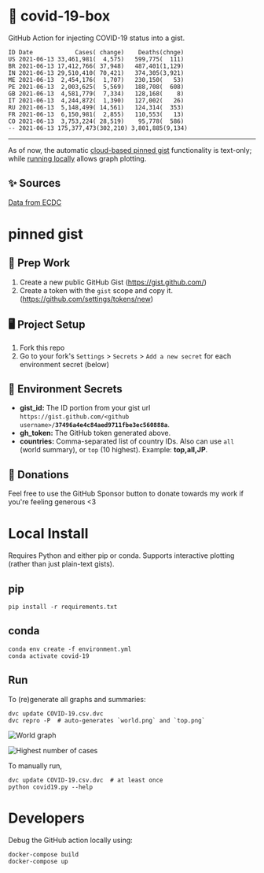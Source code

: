 # 🏥 covid-19-box

GitHub Action for injecting COVID-19 status into a gist.

```
ID Date            Cases( change)    Deaths(chnge)
US 2021-06-13 33,461,981(  4,575)   599,775(  111)
BR 2021-06-13 17,412,766( 37,948)   487,401(1,129)
IN 2021-06-13 29,510,410( 70,421)   374,305(3,921)
ME 2021-06-13  2,454,176(  1,707)   230,150(   53)
PE 2021-06-13  2,003,625(  5,569)   188,708(  608)
GB 2021-06-13  4,581,779(  7,334)   128,168(    8)
IT 2021-06-13  4,244,872(  1,390)   127,002(   26)
RU 2021-06-13  5,148,499( 14,561)   124,314(  353)
FR 2021-06-13  6,150,981(  2,855)   110,553(   13)
CO 2021-06-13  3,753,224( 28,519)    95,778(  586)
-- 2021-06-13 175,377,473(302,210) 3,801,885(9,134)
```

---

As of now, the automatic [cloud-based pinned gist](#pinned-gist) functionality is text-only;
while [running locally](#local-install) allows graph plotting.

## ✨ Sources

[Data from ECDC](https://www.ecdc.europa.eu/en/publications-data/download-todays-data-geographic-distribution-covid-19-cases-worldwide)

# pinned gist

## 🎒 Prep Work
1. Create a new public GitHub Gist (https://gist.github.com/)
1. Create a token with the `gist` scope and copy it. (https://github.com/settings/tokens/new)

## 🖥 Project Setup
1. Fork this repo
1. Go to your fork's `Settings` > `Secrets` > `Add a new secret` for each environment secret (below)

## 🤫 Environment Secrets
- **gist_id:** The ID portion from your gist url `https://gist.github.com/<github username>/`**`37496a4e4c84aed9711fbe3ec560888a`**.
- **gh_token:** The GitHub token generated above.
- **countries:** Comma-separated list of country IDs. Also can use `all` (world summary), or `top` (10 highest). Example: **top,all,JP**.

## 💸 Donations

Feel free to use the GitHub Sponsor button to donate towards my work if you're feeling generous <3

# Local Install

Requires Python and either pip or conda. Supports interactive plotting (rather than just plain-text gists).

## pip

```
pip install -r requirements.txt
```

## conda

```
conda env create -f environment.yml
conda activate covid-19
```

## Run

To (re)generate all graphs and summaries:

```
dvc update COVID-19.csv.dvc
dvc repro -P  # auto-generates `world.png` and `top.png`
```

![World graph](world.png)

![Highest number of cases](top.png)

To manually run,

```
dvc update COVID-19.csv.dvc  # at least once
python covid19.py --help
```

# Developers

Debug the GitHub action locally using:

```
docker-compose build
docker-compose up
```
